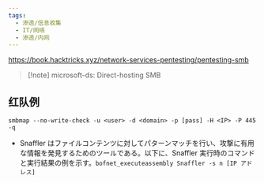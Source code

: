 ```yaml
---
tags:
  - 渗透/信息收集
  - IT/网络
  - 渗透/内网
---
```

https://book.hacktricks.xyz/network-services-pentesting/pentesting-smb

> [!note] microsoft-ds: Direct-hosting SMB


## 红队例

`smbmap --no-write-check -u <user> -d <domain> -p [pass] -H <IP> -P 445 -q`

- Snaffler はファイルコンテンツに対してパターンマッチを⾏い、攻撃に有⽤な情報を発⾒するためのツールである。以下に、Snaffler 実⾏時のコマンドと実⾏結果の例を⽰す。`bofnet_executeassembly Snaffler -s n [IP アドレス]`

